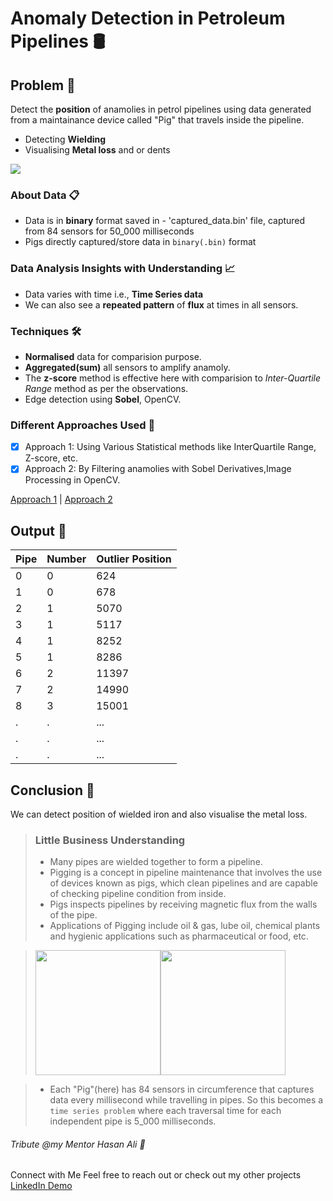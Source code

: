 # Anomaly Detection in Petroleum Pipelines 🛢️

## Problem 🎯
Detect the **position** of anamolies in petrol pipelines using data generated from a maintainance device called "Pig" that travels inside the pipeline.
- Detecting **Wielding**
- Visualising **Metal loss** and or dents

<img src='Images/process.gif'/>

### About Data 📋
- Data is in **binary** format saved in - 'captured_data.bin' file, captured from 84 sensors for 50_000 milliseconds
- Pigs directly captured/store data in `binary(.bin)` format

### Data Analysis Insights with Understanding 📈
- Data varies with time i.e., **Time Series data**
- We can also see a **repeated pattern** of **flux** at times in all sensors.
   
### Techniques 🛠️
- **Normalised** data for comparision purpose.
- **Aggregated(sum)** all sensors to amplify anamoly.
- The **z-score** method is effective here with comparision to *Inter-Quartile Range* method as per the observations.
- Edge detection using **Sobel**, OpenCV.

### Different Approaches Used 🔄
- [x] Approach 1: Using Various Statistical methods like InterQuartile Range, Z-score, etc.     
- [x] Approach 2: By Filtering anamolies with Sobel Derivatives,Image Processing in OpenCV.

[Approach 1](Notebooks/anamoly-detection.ipynb) | [Approach 2](Notebooks/anamoly-detection-using-image.ipynb)


## Output 📄

|Pipe | Number|Outlier Position|
|-----|-------|----------------|
|0 | 0 | 624 |
|1 | 0 | 678 |
|2 | 1 | 5070 |
|3 | 1 | 5117 |
|4 | 1 | 8252 |
|5 | 1 | 8286 |
|6 | 2 | 11397 |
|7 | 2 | 14990 |
|8 | 3 | 15001 |
|. | . | ... |
|. | . | ... |
|. | . | ... |

## Conclusion 📝
We can detect position of wielded iron and also visualise the metal loss.

> ### Little Business Understanding
> - Many pipes are wielded together to form a pipeline.
> - Pigging is a concept in pipeline maintenance that involves the use of devices known as pigs, which clean pipelines and are capable of checking pipeline condition from inside.
> - Pigs inspects pipelines by receiving magnetic flux from the walls of the pipe.
> - Applications of Pigging include oil & gas, lube oil, chemical plants and hygienic applications such as pharmaceutical or food, etc.

> <div style="display:flex"><img src='Images/petrol-pipe.jpg' width=200 height=200/>
> <img src='Images/pig.jpg' width=200 height=200/></div>

> - Each "Pig"(here) has 84 sensors in circumference that captures data every millisecond while travelling in pipes. So this becomes a `time series problem` where each traversal time for each independent pipe is 5_000 milliseconds.
###### Tribute @my Mentor Hasan Ali 🙏


Connect with Me
Feel free to reach out or check out my other projects
[LinkedIn Demo](https://www.linkedin.com/feed/update/urn:li:activity:6688042267397238784/)


